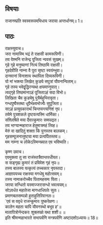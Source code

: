 ## विषयाः

राजानम्प्रति स्वस्वरूपमभिधाय जराया अन्तर्धानम्॥ 1॥

## पाठः

राक्षस्युवाच॥  
जरा नामास्मि भद्रं ते राक्षसी कामरूपिणी।  
तव वेश्मनि राजेन्द्र पूजिता न्यवसं सुखम्॥  
गृहे गृहे मनुष्याणां नित्यं तिष्ठामि राक्षसी।  
गृहदेवीति नाम्ना वै पुरा सृष्टा स्वयंम्भुवा॥  
दानवानां विनाशाय स्थापिता दिव्यरूपिणी।  
यो मां भक्त्या लिखेत् कुड्ये सपुत्रां यौवनान्विताम्॥  
गृहे तस्य भवेद्वृद्धिरन्यथा क्षयमाप्नुयात्।  
त्वद्गृहे तिष्ठमानाऽहं पूजिताऽहं सदा विभो॥  
लिखिता चैव कुड्येषु पुत्रैर्बहुभिरावृता।  
गन्धपुष्पैस्तथा धूपैर्भक्ष्यभोज्यैः सुपूजिता॥  
साऽहं प्रत्युपकारार्थं चिन्तयन्त्यनिशं नृप।  
तवेमे पुत्रशकले दृष्टवत्यस्मि धार्मिका।  
संश्लिषिते मया दैवात्कुमारः समपद्यत।  
तव भाग्यान्महाराज हेतुमात्रमहं त्विह॥  
मेरुं वा खादितुं शक्ता किं पुनस्तव बालकम्।  
गृहसम्पूजनात्तुष्ट्या मया प्रत्यर्पितस्तव॥  
मम नाम्ना च लोकेऽस्मिन्ख्यात एव भविष्यति।  

कृष्ण उवाच।  
एवमुक्त्वा तु सा राजंस्तत्रैवान्तरधीयत।  
स सङ्गृह्य कुमारं तं प्रविवेश गृहं नृपः॥  
तस्य बालस्य यत्कृत्यं तच्चकार नृपस्तदा।  
आज्ञापयच्च राक्षस्या मगधेषु महोत्सवम्॥  
तस्य नामाकरोच्चैव पितामहसमः पिता।  
जरया सन्धितो यस्माज्जरासन्धो भवत्वयम्॥  
सोऽवर्धत महातेजा मागधाधिपतेः सुतः।  
प्रमाणबलसम्पन्नो हुताहुतिरिवानलः॥  
`एवं स ववृधे राजन्कुमारः पुष्करेक्षणः।  
कालेन महता चापि यौवनस्थो बभूव ह'॥  
मातापित्रोर्नन्दकरः शुक्लपक्षे यथा शशी॥ ॥  
इति श्रीमन्महाभारते सभापर्वणि मन्त्रपर्वणि अष्टादशोऽध्यायः॥ 18॥

